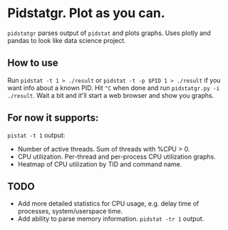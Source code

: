 # Pidstatgr. Plot as you can.

`pidstatgr` parses output of `pidstat` and plots graphs. Uses plotly and pandas to look like data science project.

## How to use
Run `pidstat -t 1 > ./result` or `pidstat -t -p $PID 1 > ./result` if you want info about a known PID. Hit `^C` when done and run `pidstatgr.py -i ./result`. Wait a bit and it'll start a web browser and show you graphs.

## For now it supports:
`pistat -t 1` output:
* Number of active threads. Sum of threads with %CPU > 0.
* CPU utilization. Per-thread and per-process CPU utilization graphs.
* Heatmap of CPU utilization by TID and command name.

## TODO
* Add more detailed statistics for CPU usage, e.g. delay time of processes, system/userspace time.
* Add ability to parse memory information. `pidstat -tr 1` output.

